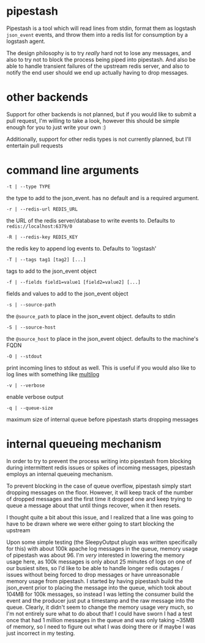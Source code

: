 # pipestash

Pipestash is a tool which will read lines from stdin, format them as logstash `json_event` events, and throw them into a redis list for consumption by a logstash agent.

The design philosophy is to try *really* hard not to lose any messages, and also to try not to block the process being piped into pipestash. And also be able to handle transient failures of the upstream redis server, and also to notify the end user should we end up actually having to drop messages.

# other backends
Support for other backends is not planned, but if you would like to submit a pull request, I'm willing to take a look, however this should be simple enough for you to just write your own :)

Additionally, support for other redis types is not currently planned, but I'll entertain pull requests

# command line arguments

	-t | --type TYPE

the type to add to the json\_event. has no default and is a required argument.

	-r | --redis-url REDIS_URL

the URL of the redis server/database to write events to. Defaults to `redis://localhost:6379/0`

	-R | --redis-key REDIS_KEY

the redis key to append log events to. Defaults to 'logstash'

	-T | --tags tag1 [tag2] [...]

tags to add to the json\_event object

	-f | --fields field1=value1 [field2=value2] [...]

fields and values to add to the json\_event object

	-s | --source-path

the `@source_path` to place in the json\_event object. defaults to stdin

	-S | --source-host

the `@source_host` to place in the json\_event object. defaults to the machine's FQDN

	-O | --stdout

print incoming lines to stdout as well. This is useful if you would also like to log lines with something like [multilog](http://cr.yp.to/daemontools/multilog.html "djb's multilog")

	-v | --verbose

enable verbose output

	-q | --queue-size

maximum size of internal queue before pipestash starts dropping messages

# internal queueing mechanism

In order to try to prevent the process writing into pipestash from blocking during intermittent redis issues or spikes of incoming messages, pipestash employs an internal queueing mechanism.

To prevent blocking in the case of queue overflow, pipestash simply start dropping messages on the floor. However, it will keep track of the number of dropped messages and the first time it dropped one and keep trying to queue a message about that until things recover, when it then resets.

I thought quite a bit about this issue, and I realized that a line was going to have to be drawn where we were either going to start blocking the upstream

Upon some simple testing (the SleepyOutput plugin was written specifically for this) with about 100k apache log messages in the queue, memory usage of pipestash was about 96. I'm *very* interested in lowering the memory usage here, as 100k messages is only about 25 minutes of logs on one of our busiest sites, so I'd like to be able to handle longer redis outages / issues without being forced to drop messages or have unreasonable memory usage from pipestash. I started by having pipestash build the json\_event prior to placing the message into the queue, which took about 104MB for 100k messages, so instead I was letting the consumer build the event and the producer just put a timestamp and the raw message into the queue. Clearly, it didn't seem to change the memory usage very much, so I'm not entirely sure what to do about that! I could have sworn I had a test once that had 1 million messages in the queue and was only taking ~35MB of memory, so I need to figure out what I was doing there or if maybe I was just incorrect in my testing.

